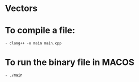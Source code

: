 # Vectors

# To compile a file:
    - clang++ -o main main.cpp
# To run the binary file in MACOS
    - ./main